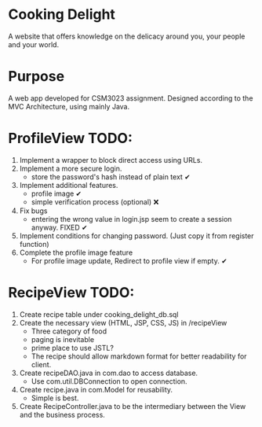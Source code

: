 # Cooking Delight  
A website that offers knowledge on the delicacy around you, your people and your world.

# Purpose
A web app developed for CSM3023 assignment. Designed according to the MVC Architecture, using mainly Java.

# ProfileView TODO:  
1. Implement a wrapper to block direct access using URLs.  
2. Implement a more secure login.  
	- store the password's hash instead of plain text ✔
3. Implement additional features.  
	- profile image ✔  
	- simple verification process (optional) ❌  
4. Fix bugs  
	- entering the wrong value in login.jsp seem to create a session anyway. FIXED ✔  
5. Implement conditions for changing password. (Just copy it from register function)  
6. Complete the profile image feature  
	- For profile image update, Redirect to profile view if empty. ✔  

# RecipeView TODO: 
1. Create recipe table under cooking_delight_db.sql
2. Create the necessary view (HTML, JSP, CSS, JS) in /recipeView
	- Three category of food
	- paging is inevitable
	- prime place to use JSTL?
	- The recipe should allow markdown format for better readability for client.
3. Create recipeDAO.java in com.dao to access database.
	- Use com.util.DBConnection to open connection.
4. Create recipe.java in com.Model for reusability.
	- Simple is best.
5. Create RecipeController.java to be the intermediary between the View and the business process.
